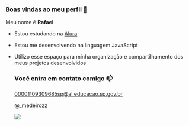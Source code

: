 ### Boas vindas ao meu perfil 💚

Meu nome é **Rafael**

- Estou estudando na [Alura](https://www.alura.com.br)
- Estou me desenvolvendo na linguagem JavaScript
- Utilizo esse espaço para minha organização e compartilhamento dos meus projetos desenvolvidos

  ### Você entra em contato comigo 📫

  00001109309685sp@al.educacao.sp.gov.br

  @_medeirozz


   ![](https://media1.tenor.com/m/1rs-mw12yQQAAAAd/nego-ney-adolfo.gif)
